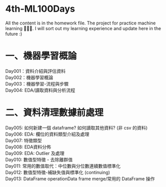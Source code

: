 # 4th-ML100Days
All the content is in the homework file. The project for practice machine learning 💪💪💪.
I will sort out my learning experience and update here in the future :)

# 一、機器學習概論
Day001：資料介紹與評估資料\
Day002：機器學習概論\
Day003：機器學習-流程與步驟\
Day004: EDA/讀取資料與分析流程

# 二、資料清理數據前處理
Day005: 如何新建一個 dataframe? 如何讀取其他資料? (非 csv 的資料)\
Day006: EDA: 欄位的資料類型介紹及處理\
Day007: 特徵類型\
Day008: EDA資料分佈\
Day009: EDA: Outlier 及處理\
Day010: 數值型特徵 - 去除離群值\
Day011: 常用的數值取代：中位數與分位數連續數值標準化\
Day012: 數值型特徵-補缺失值與標準化 (continuing)\
Day013: DataFrame operationData frame merge/常用的 DataFrame 操作

